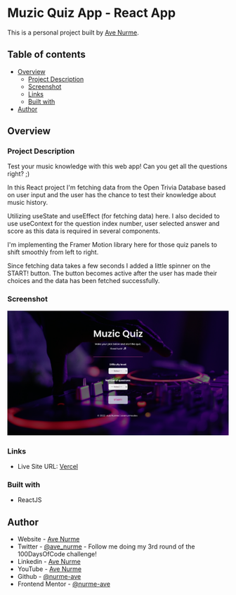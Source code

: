 # Muzic Quiz App - React App

This is a personal project built by [Ave Nurme](https://www.avenurme.dev).

## Table of contents

- [Overview](#overview)
  - [Project Description](#project-description)
  - [Screenshot](#screenshot)
  - [Links](#links)
  - [Built with](#built-with)
- [Author](#author)

## Overview

### Project Description

Test your music knowledge with this web app! Can you get all the questions right? ;)

In this React project I'm fetching data from the Open Trivia Database based on user input and the user has the chance to test their knowledge about music history.

Utilizing useState and useEffect (for fetching data) here. I also decided to use useContext for the question index number, user selected answer and score as this data is required in several components.

I'm implementing the Framer Motion library here for those quiz panels to shift smoothly from left to right.

Since fetching data takes a few seconds I added a little spinner on the START! button. The button becomes active after the user has made their choices and the data has been fetched successfully.

### Screenshot

![Screenshot of my solution](/src/images/music_quiz.png)

### Links

- Live Site URL: [Vercel](https://react-muzic-quiz.vercel.app/)

### Built with

- ReactJS

## Author

- Website - [Ave Nurme](https://www.avenurme.dev)
- Twitter - [@ave\_nurme](https://twitter.com/ave_nurme) - Follow me doing my 3rd round of the 100DaysOfCode challenge!
- Linkedin - [Ave Nurme](https://www.linkedin.com/in/ave-nurme)
- YouTube - [Ave Nurme](https://www.youtube.com/channel/UC_kKIEE66Wa5bAxjqoI1A8w/videos)
- Github - [@nurme-ave](https://github.com/nurme-ave)
- Frontend Mentor - [@nurme-ave](https://www.frontendmentor.io/profile/nurme-ave)
